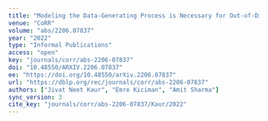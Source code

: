 ```yaml
---
title: "Modeling the Data-Generating Process is Necessary for Out-of-Distribution Generalization."
venue: "CoRR"
volume: "abs/2206.07837"
year: "2022"
type: "Informal Publications"
access: "open"
key: "journals/corr/abs-2206-07837"
doi: "10.48550/ARXIV.2206.07837"
ee: "https://doi.org/10.48550/arXiv.2206.07837"
url: "https://dblp.org/rec/journals/corr/abs-2206-07837"
authors: ["Jivat Neet Kaur", "Emre Kiciman", "Amit Sharma"]
sync_version: 3
cite_key: "journals/corr/abs-2206-07837/Kaur/2022"
---
```

